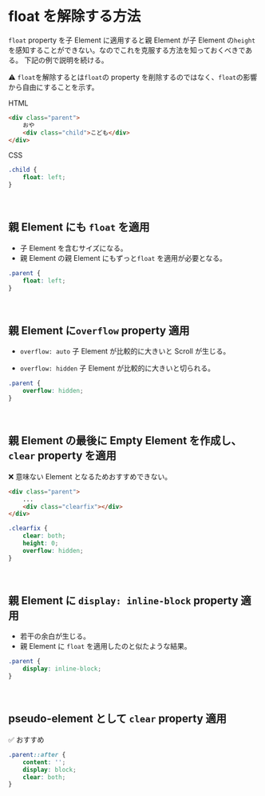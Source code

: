 # float を解除する方法

`float` property を子 Element に適用すると親 Element が子 Element の`height`を感知することができない。なのでこれを克服する方法を知っておくべきである。
下記の例で説明を続ける。

⚠ `float`を解除するとは`float`の property を削除するのではなく、`float`の影響から自由にすることを示す。

HTML

```html
<div class="parent">
    おや
    <div class="child">こども</div>
</div>
```

CSS

```css
.child {
    float: left;
}
```

<br>

## 親 Element にも `float` を適用

-   子 Element を含むサイズになる。
-   親 Element の親 Element にもずっと`float` を適用が必要となる。

```css
.parent {
    float: left;
}
```

<br>

## 親 Element に`overflow` property 適用

-   `overflow: auto`
    子 Element が比較的に大きいと Scroll が生じる。

-   `overflow: hidden`
    子 Element が比較的に大きいと切られる。

```css
.parent {
    overflow: hidden;
}
```

<br>

## 親 Element の最後に Empty Element を作成し、`clear` property を適用

❌ 意味ない Element となるためおすすめできない。

```html
<div class="parent">
    ...
    <div class="clearfix"></div>
</div>
```

```css
.clearfix {
    clear: both;
    height: 0;
    overflow: hidden;
}
```

<br>

## 親 Element に `display: inline-block` property 適用

-   若干の余白が生じる。
-   親 Element に `float` を適用したのと似たような結果。

```css
.parent {
    display: inline-block;
}
```

<br>

## pseudo-element として `clear` property 適用

✅ おすすめ

```css
.parent::after {
    content: '';
    display: block;
    clear: both;
}
```

<br>

